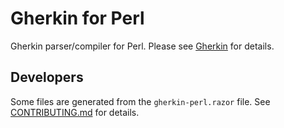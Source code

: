 # Gherkin for Perl

Gherkin parser/compiler for Perl. Please see [Gherkin](https://github.com/cucumber/gherkin) for details.

## Developers

Some files are generated from the `gherkin-perl.razor` file. See
[CONTRIBUTING.md](../CONTRIBUTING.md) for details.
